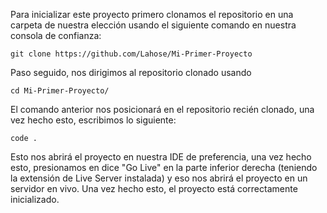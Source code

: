 Para inicializar este proyecto primero clonamos el repositorio en una carpeta de nuestra elección usando el siguiente comando en nuestra consola de confianza:

```
git clone https://github.com/Lahose/Mi-Primer-Proyecto
```

Paso seguido, nos dirigimos al repositorio clonado usando

```
cd Mi-Primer-Proyecto/
```

El comando anterior nos posicionará en el repositorio recién clonado, una vez hecho esto, escribimos lo siguiente:

```
code .
```

Esto nos abrirá el proyecto en nuestra IDE de preferencia, una vez hecho esto, presionamos en dice "Go Live" en la parte inferior derecha (teniendo la extensión de Live Server instalada) y eso nos abrirá el proyecto en un servidor en vivo. Una vez hecho esto, el proyecto está correctamente inicializado.